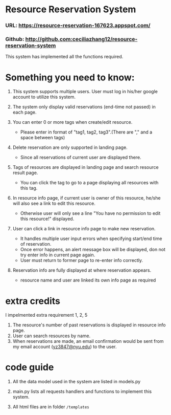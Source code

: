 # Resource Reservation System

### URL: https://resource-reservation-167623.appspot.com/

### Github: http://github.com:ceciliazhang12/resource-reservation-system

This system has implemented all the functions required.

# Something you need to know:

1. This system supports multiple users. User must log in his/her google account to utilize this system.

2. The system only display valid reservations (end-time not passed) in each page.

3. You can enter 0 or more tags when create/edit resource.
	- Please enter in format of "tag1, tag2, tag3".(There are "," and a space between tags)

4. Delete reservation are only supported in landing page.
	- Since all reservations of current user are displayed there.
	
5. Tags of resources are displayed in landing page and search resource result page.
	- You can click the tag to go to a page displaying all resources with this tag.

5. In resource info page, if current user is owner of this resource, he/she will also see a link to edit this resource.
	- Otherwise user will only see a line "You have no permission to edit this resource!" displayed.
	  
6. User can click a link in resource info page to make new reservation.
	- It handles multiple user input errors when specifying start/end time of reservation.
	- Once error happens, an alert message box will be displayed, don not try enter info in current page again.
	- User must return to former page to re-enter info correctly.
	
7. Reservation info are fully displayed at where reservation appears.
	- resource name and user are linked its own info page as required
	
# extra credits
I impelmented extra requirement 1, 2, 5
1. The resource's number of past reservations is displayed in resource info page.
2. User can search resources by name.
5. When reservations are made, an email confirmation would be sent from my email account (yz3847@nyu.edu) to the user.

# code guide
1. All the data model used in the system are listed in models.py

2. main.py lists all requests handlers and functions to implement this system.

3. All html files are in folder `/templates`
